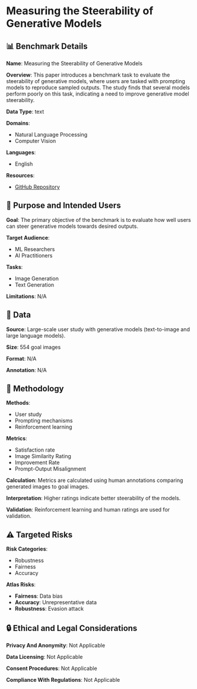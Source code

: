 # Measuring the Steerability of Generative Models

## 📊 Benchmark Details

**Name**: Measuring the Steerability of Generative Models

**Overview**: This paper introduces a benchmark task to evaluate the steerability of generative models, where users are tasked with prompting models to reproduce sampled outputs. The study finds that several models perform poorly on this task, indicating a need to improve generative model steerability.

**Data Type**: text

**Domains**:
- Natural Language Processing
- Computer Vision

**Languages**:
- English

**Resources**:
- [GitHub Repository](https://github.com/SarahBentley/Steerability)

## 🎯 Purpose and Intended Users

**Goal**: The primary objective of the benchmark is to evaluate how well users can steer generative models towards desired outputs.

**Target Audience**:
- ML Researchers
- AI Practitioners

**Tasks**:
- Image Generation
- Text Generation

**Limitations**: N/A

## 💾 Data

**Source**: Large-scale user study with generative models (text-to-image and large language models).

**Size**: 554 goal images

**Format**: N/A

**Annotation**: N/A

## 🔬 Methodology

**Methods**:
- User study
- Prompting mechanisms
- Reinforcement learning

**Metrics**:
- Satisfaction rate
- Image Similarity Rating
- Improvement Rate
- Prompt-Output Misalignment

**Calculation**: Metrics are calculated using human annotations comparing generated images to goal images.

**Interpretation**: Higher ratings indicate better steerability of the models.

**Validation**: Reinforcement learning and human ratings are used for validation.

## ⚠️ Targeted Risks

**Risk Categories**:
- Robustness
- Fairness
- Accuracy

**Atlas Risks**:
- **Fairness**: Data bias
- **Accuracy**: Unrepresentative data
- **Robustness**: Evasion attack

## 🔒 Ethical and Legal Considerations

**Privacy And Anonymity**: Not Applicable

**Data Licensing**: Not Applicable

**Consent Procedures**: Not Applicable

**Compliance With Regulations**: Not Applicable
